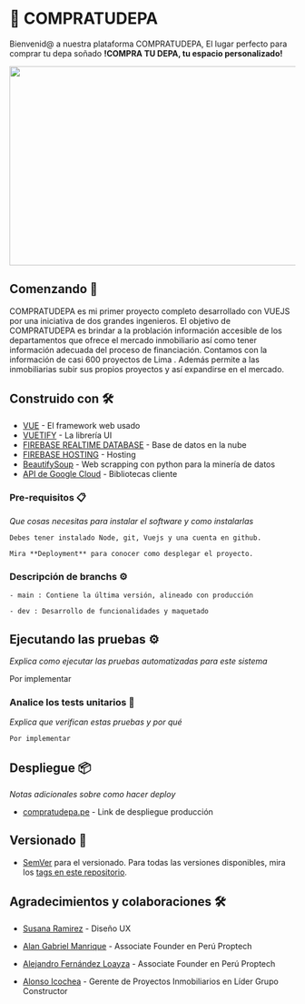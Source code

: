 # :iphone: COMPRATUDEPA

Bienvenid@ a nuestra plataforma COMPRATUDEPA, El lugar perfecto para comprar tu depa soñado
**!COMPRA TU DEPA, tu espacio personalizado!**

<p align="center">
  <img src="https://github.com/yud-cumba/pmo-app/blob/master/src/assets/presentacion.png" width="700" height="350">
</p>

## Comenzando 🚀

COMPRATUDEPA es mi primer proyecto completo desarrollado con VUEJS por una iniciativa de dos grandes ingenieros. El objetivo de COMPRATUDEPA es brindar a la problación información accesible de los departamentos que ofrece el mercado inmobiliario así como tener información adecuada del proceso de financiación. Contamos con la información de casi 600 proyectos de Lima .
Además permite a las inmobiliarias subir sus propios proyectos y así expandirse en el mercado.

## Construido con 🛠️

* [VUE](http://www.dropwizard.io/1.0.2/docs/) - El framework web usado
* [VUETIFY](http://www.dropwizard.io/1.0.2/docs/) - La librería UI
* [FIREBASE REALTIME DATABASE](https://firebase.google.com/docs/database) - Base de datos en la nube
* [FIREBASE HOSTING](https://firebase.google.com/docs/) - Hosting
* [BeautifySoup](https://www.crummy.com/software/BeautifulSoup/bs4/doc/) - Web scrapping con python para la minería de datos
* [API de Google Cloud](https://cloud.google.com/apis) - Bibliotecas cliente

### Pre-requisitos 📋

_Que cosas necesitas para instalar el software y como instalarlas_

```
Debes tener instalado Node, git, Vuejs y una cuenta en github.
```
```
Mira **Deployment** para conocer como desplegar el proyecto.
```

### Descripción de branchs ⚙️
```
- main : Contiene la última versión, alineado con producción
```

```
- dev : Desarrollo de funcionalidades y maquetado

```
## Ejecutando las pruebas ⚙️

_Explica como ejecutar las pruebas automatizadas para este sistema_

Por implementar

### Analice los tests unitarios 🔩

_Explica que verifican estas pruebas y por qué_

```
Por implementar
```

## Despliegue 📦

_Notas adicionales sobre como hacer deploy_

* [compratudepa.pe](https://pmo-app-291722.web.app/) - Link de despliegue producción
## Versionado 📌


* [SemVer](http://semver.org/) para el versionado. Para todas las versiones disponibles, mira los [tags en este repositorio](https://github.com/yud-cumba/PMO-compratudepa/tags).

## Agradecimientos y colaboraciones 🛠️

* [Susana Ramirez](https://www.linkedin.com/in/susanaramirezf/) - Diseño UX

* [Alan Gabriel Manrique](https://www.linkedin.com/in/alan-gabriel-manrique-guill%C3%A9n-0aa7554b/) - Associate Founder en Perú Proptech

* [Alejandro Fernández Loayza](https://www.linkedin.com/in/alan-gabriel-manrique-guill%C3%A9n-0aa7554b/) -  Associate Founder en Perú Proptech

* [Alonso Icochea](https://www.linkedin.com/in/alonso-icochea-4800b373/) - Gerente de Proyectos Inmobiliarios en Líder Grupo Constructor

